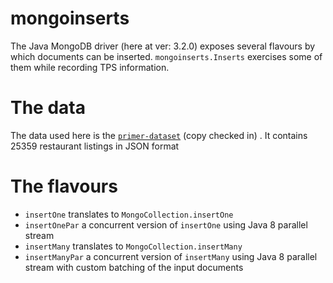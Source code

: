 # mongoinserts

The Java MongoDB driver (here at ver: 3.2.0) exposes several flavours by which documents can be inserted. 
`mongoinserts.Inserts` exercises some of them while recording TPS information. 

# The data
The data used here is the [`primer-dataset`](https://raw.githubusercontent.com/mongodb/docs-assets/primer-dataset/dataset.json) (copy checked in) . It contains 25359 restaurant listings
in JSON format  

# The flavours

* `insertOne` translates to `MongoCollection.insertOne`
* `insertOnePar` a concurrent version of `insertOne` using Java 8 parallel stream
* `insertMany` translates to `MongoCollection.insertMany`
* `insertManyPar` a concurrent version of `insertMany` using Java 8 parallel stream with custom batching of the input documents